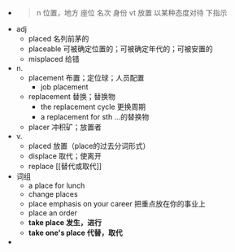 - >n 位置，地方 座位 名次 身份
  vt 放置 以某种态度对待 下指示
- adj
	- placed 名列前茅的
	- placeable 可被确定位置的；可被确定年代的；可被安置的
	- misplaced 给错
- n.
	- placement 布置；定位球；人员配置
		- job placement
	- replacement 替换；替换物
		- the replacement cycle 更换周期
		- a replacement for sth ...的替换物
	- placer 冲积矿；放置者
- v.
	- placed 放置（place的过去分词形式）
	- displace 取代；使离开
	- replace [[替代或取代]]
- 词组
	- a place for lunch
	- change places
	- place emphasis on your career 把重点放在你的事业上
	- place an order
	- **take place 发生，进行**
	- **take one's place 代替，取代**
-